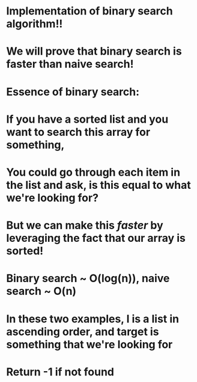 # Implementation of binary search algorithm!!

# We will prove that binary search is faster than naive search!


# Essence of binary search:
# If you have a sorted list and you want to search this array for something,
# You could go through each item in the list and ask, is this equal to what we're looking for?
# But we can make this *faster* by leveraging the fact that our array is sorted!
# Binary search ~ O(log(n)), naive search ~ O(n)

# In these two examples, l is a list in ascending order, and target is something that we're looking for
# Return -1 if not found